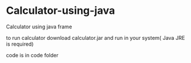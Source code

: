 # Calculator-using-java
Calculator using java frame


to run calculator download calculator.jar and run in your system( Java JRE is required)

code is in code folder
